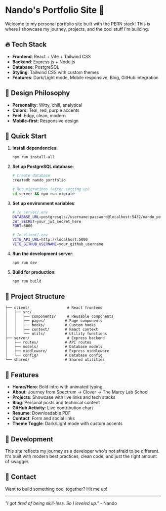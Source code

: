 # Nando's Portfolio Site 🚀

Welcome to my personal portfolio site built with the PERN stack! This is where I showcase my journey, projects, and the cool stuff I'm building.

## 🔥 Tech Stack

- **Frontend**: React + Vite + Tailwind CSS
- **Backend**: Express.js + Node.js
- **Database**: PostgreSQL
- **Styling**: Tailwind CSS with custom themes
- **Features**: Dark/Light mode, Mobile responsive, Blog, GitHub integration

## 🎨 Design Philosophy

- **Personality**: Witty, chill, analytical
- **Colors**: Teal, red, purple accents
- **Feel**: Edgy, clean, modern
- **Mobile-first**: Responsive design

## 🚀 Quick Start

1. **Install dependencies**:
   ```bash
   npm run install-all
   ```

2. **Set up PostgreSQL database**:
   ```bash
   # Create database
   createdb nando_portfolio
   
   # Run migrations (after setting up)
   cd server && npm run migrate
   ```

3. **Set up environment variables**:
   ```bash
   # In server/.env
   DATABASE_URL=postgresql://username:password@localhost:5432/nando_portfolio
   JWT_SECRET=your_jwt_secret_here
   PORT=5000
   
   # In client/.env
   VITE_API_URL=http://localhost:5000
   VITE_GITHUB_USERNAME=your_github_username
   ```

4. **Run the development server**:
   ```bash
   npm run dev
   ```

5. **Build for production**:
   ```bash
   npm run build
   ```

## 📁 Project Structure

```
├── client/                 # React frontend
│   ├── src/
│   │   ├── components/     # Reusable components
│   │   ├── pages/         # Page components
│   │   ├── hooks/         # Custom hooks
│   │   ├── context/       # React context
│   │   └── utils/         # Utility functions
├── server/                 # Express backend
│   ├── routes/            # API routes
│   ├── models/            # Database models
│   ├── middleware/        # Express middleware
│   └── config/            # Database config
└── shared/                # Shared utilities
```

## 🎯 Features

- **Home/Hero**: Bold intro with animated typing
- **About**: Journey from Spectrum → Clover → The Marcy Lab School
- **Projects**: Showcase with live links and tech stacks
- **Blog**: Personal posts and technical content
- **GitHub Activity**: Live contribution chart
- **Resume**: Downloadable PDF
- **Contact**: Form and social links
- **Theme Toggle**: Dark/Light mode with custom accents

## 🔧 Development

This site reflects my journey as a developer who's not afraid to be different. It's built with modern best practices, clean code, and just the right amount of swagger.

## 📧 Contact

Want to build something cool together? Hit me up!

---

*"I got tired of being skill-less. So I leveled up."* - Nando
